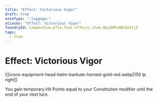 ```yaml
---
title: "Effect: Victorious Vigor"
draft: true
noteType: ":luggage:"
aliases: "Effect: Victorious Vigor"
foundryId: Compendium.pf2e.feat-effects.Item.0pq3MPLH0C9z4tj3
tags:
  - Item
---
```


# Effect: Victorious Vigor
![[icons-equipment-head-helm-barbute-horned-gold-red.webp|150 lp right]]

You gain temporary Hit Points equal to your Constitution modifier until the end of your next turn.
